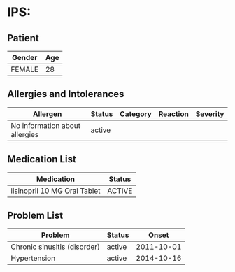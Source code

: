 # IPS:

## Patient

|Gender|Age|
|---|---|
|FEMALE|28|

## Allergies and Intolerances

|Allergen|Status|Category|Reaction|Severity|
|---|---|---|---|---|
|No information about allergies|active||||

## Medication List

|Medication|Status|
|---|---|
|lisinopril 10 MG Oral Tablet|ACTIVE|

## Problem List

|Problem|Status|Onset|
|---|---|---|
|Chronic sinusitis (disorder)|active|2011-10-01|
|Hypertension|active|2014-10-16|
